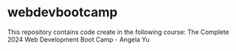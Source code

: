 # webdevbootcamp
This repository contains code create in the following course:  The Complete 2024 Web Development Boot Camp - Angela Yu
